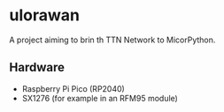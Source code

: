 # ulorawan
A project aiming to brin th TTN Network to MicorPython.

## Hardware
- Raspberry Pi Pico (RP2040)
- SX1276 (for example in an RFM95 module)


